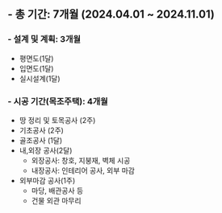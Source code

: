 ## - 총 기간: 7개월 (2024.04.01 ~ 2024.11.01)
### - 설계 및 계획: 3개월
- 평면도(1달)
- 입면도(1달)
- 실시설계(1달)
###  - 시공 기간(목조주택): 4개월
- 땅 정리 및 토목공사 (2주)
- 기초공사 (2주)
- 골조공사 (1달)
- 내,외장 공사(2달)
	- 외장공사: 창호, 지붕재, 벽체 시공 
	- 내장공사: 인테리어 공사, 외부 마감 
- 외부마감 공사(1주)
	- 마당, 배관공사 등
	- 건물 외관 마무리 
